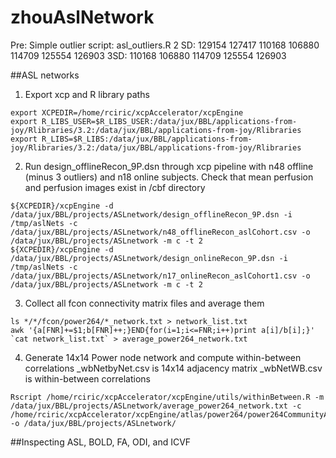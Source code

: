 # zhouAslNetwork

Pre: Simple outlier script: asl_outliers.R
2 SD: 129154 127417 110168 106880 114709 125554 126903
3SD: 110168 106880 114709 125554 126903

##ASL networks

1. Export xcp and R library paths
```
export XCPEDIR=/home/rciric/xcpAccelerator/xcpEngine
export R_LIBS_USER=$R_LIBS_USER:/data/jux/BBL/applications-from-joy/Rlibraries/3.2:/data/jux/BBL/applications-from-joy/Rlibraries
export R_LIBS=$R_LIBS:/data/jux/BBL/applications-from-joy/Rlibraries/3.2:/data/jux/BBL/applications-from-joy/Rlibraries
```

2. Run design_offlineRecon_9P.dsn through xcp pipeline with n48 offline (minus 3 outliers) and n18 online subjects.
Check that mean perfusion and perfusion images exist in /cbf directory
```
${XCPEDIR}/xcpEngine -d /data/jux/BBL/projects/ASLnetwork/design_offlineRecon_9P.dsn -i /tmp/aslNets -c /data/jux/BBL/projects/ASLnetwork/n48_offlineRecon_aslCohort.csv -o /data/jux/BBL/projects/ASLnetwork -m c -t 2
${XCPEDIR}/xcpEngine -d /data/jux/BBL/projects/ASLnetwork/design_onlineRecon_9P.dsn -i /tmp/aslNets -c /data/jux/BBL/projects/ASLnetwork/n17_onlineRecon_aslCohort1.csv -o /data/jux/BBL/projects/ASLnetwork -m c -t 2
```

3. Collect all fcon connectivity matrix files and average them
```
ls */*/fcon/power264/*_network.txt > network_list.txt
awk '{a[FNR]+=$1;b[FNR]++;}END{for(i=1;i<=FNR;i++)print a[i]/b[i];}' `cat network_list.txt` > average_power264_network.txt
```

4. Generate 14x14 Power node network and compute within-between correlations
_wbNetbyNet.csv is 14x14 adjacency matrix
_wbNetWB.csv is within-between correlations
```
Rscript /home/rciric/xcpAccelerator/xcpEngine/utils/withinBetween.R -m /data/jux/BBL/projects/ASLnetwork/average_power264_network.txt -c /home/rciric/xcpAccelerator/xcpEngine/atlas/power264/power264CommunityAffiliation.1D -o /data/jux/BBL/projects/ASLnetwork/
```

##Inspecting ASL, BOLD, FA, ODI, and ICVF
